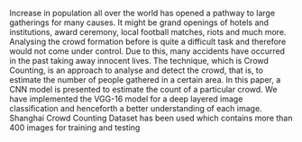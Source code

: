 Increase in population all over the world has opened a pathway to large gatherings for many causes. It might be grand openings of hotels and institutions, award ceremony, local football matches, riots and much more. Analysing the crowd formation before is quite a difficult task and therefore would not come under control. Due to this, many accidents have occurred in the past taking away innocent lives. The technique, which is Crowd Counting, is an approach to analyse and detect the crowd, that is, to estimate the number of people gathered in a certain area. In this paper, a CNN model is presented to estimate the count of a particular crowd. We have implemented the VGG-16 model for a deep layered image classification and henceforth a better understanding of each image. Shanghai Crowd Counting Dataset has been used which contains more than 400 images for training and testing
